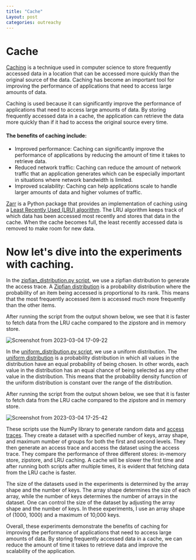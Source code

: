 ```yaml
---
title: "Cache"
Layout: post
categories: outreachy
---
```


# Cache

[Caching](https://en.wikipedia.org/wiki/Cache_(computing)) is a technique used in computer science to store frequently accessed data in a location that can be accessed more quickly than the original source of the data. Caching has become an important tool for improving the performance of applications that need to access large amounts of data.

Caching is used because it can significantly improve the performance of applications that need to access large amounts of data. By storing frequently accessed data in a cache, the application can retrieve the data more quickly than if it had to access the original source every time.

#### The benefits of caching include:

* Improved performance: Caching can significantly improve the performance of applications by reducing the amount of time it takes to retrieve data.
* Reduced network traffic: Caching can reduce the amount of network traffic that an application generates which can be especially important in situations where network bandwidth is limited.
* Improved scalability: Caching can help applications scale to handle larger amounts of data and higher volumes of traffic.

[Zarr](https://zarr.readthedocs.io/en/stable/) is a Python package that provides an implementation of caching using a [Least Recently Used (LRU) algorithm](https://zarr.readthedocs.io/en/stable/api/storage.html#zarr.storage.LRUStoreCache). The LRU algorithm keeps track of which data has been accessed most recently and stores that data in the cache. When the cache becomes full, the least recently accessed data is removed to make room for new data.

# Now let's dive into the experiments with caching.

In the [zipfian_distribution.py script](https://github.com/caviere/testing_zipstore/blob/main/cache/zipfian_distribution.py), we use a zipfian distribution to generate the access trace. A [Zipfian distribution](https://en.wikipedia.org/wiki/Zipf%27s_law) is a probability distribution where the probability of an item being accessed is proportional to its rank. This means that the most frequently accessed item is accessed much more frequently than the other items.

After running the script from the output shown below, we see that it is faster to fetch data from the LRU cache compared to the zipstore and in memory store.

![Screenshot from 2023-03-04 17-09-22](https://user-images.githubusercontent.com/110189834/222907101-15d8199e-faad-4637-a52e-1e1de2a48fca.png)

In the [uniform_distribution.py script](https://github.com/caviere/testing_zipstore/blob/main/cache/uniform_distribution.py), we use a uniform distribution. The [uniform distribution](https://en.wikipedia.org/wiki/Continuous_uniform_distribution) is a probability distribution in which all values in the distribution have an equal probability of being chosen. In other words, each value in the distribution has an equal chance of being selected as any other value in the distribution. This means that the probability density function of the uniform distribution is constant over the range of the distribution.

After running the script from the output shown below, we see that it is faster to fetch data from the LRU cache compared to the zipstore and in memory store.

![Screenshot from 2023-03-04 17-25-42](https://user-images.githubusercontent.com/110189834/222907948-464aee88-ac16-49cf-a8eb-380284a111c7.png)

These scripts use the NumPy library to generate random data and [access traces](https://en.wikipedia.org/wiki/Trace_cache). They create a dataset with a specified number of keys, array shape, and maximum number of groups for both the first and second levels. They then generate an access trace and access the dataset using the access trace. They compare the performance of three different stores: in-memory store, zipstore, and LRU caching. A cache will be slower the first time and after running both scripts after multiple times, it is evident that fetching data from the LRU cache is faster.

The size of the datasets used in the experiments is determined by the array shape and the number of keys. The array shape determines the size of each array, while the number of keys determines the number of arrays in the dataset. One can control the size of the dataset by adjusting the array shape and the number of keys. In these experiments, I use an array shape of (1000, 1000) and a maximum of 10,000 keys.

Overall, these experiments demonstrate the benefits of caching for improving the performance of applications that need to access large amounts of data. By storing frequently accessed data in a cache, we can reduce the amount of time it takes to retrieve data and improve the scalability of the application.



